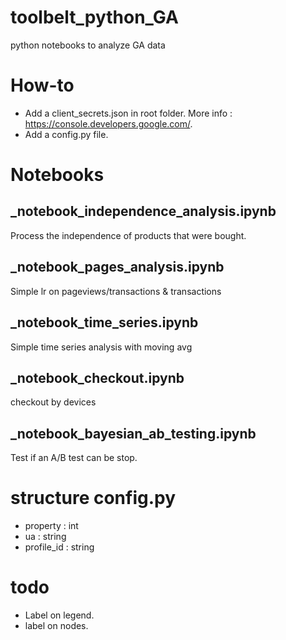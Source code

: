 # toolbelt_python_GA
python notebooks to analyze GA data

# How-to
- Add a client_secrets.json in root folder. More info : https://console.developers.google.com/.
- Add a config.py file.

# Notebooks
## _notebook_independence_analysis.ipynb
Process the independence of products that were bought.

## _notebook_pages_analysis.ipynb
Simple lr on pageviews/transactions & transactions

## _notebook_time_series.ipynb
Simple time series analysis with moving avg

## _notebook_checkout.ipynb
checkout by devices

## _notebook_bayesian_ab_testing.ipynb
Test if an A/B test can be stop. 

# structure config.py
- property : int
- ua : string
- profile_id : string

# todo
- Label on legend.
- label on nodes.